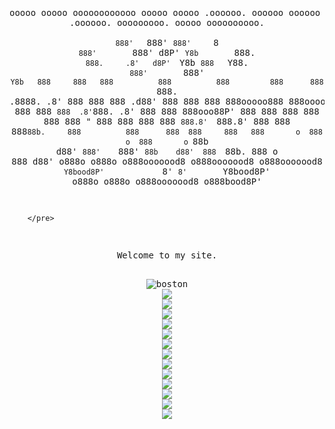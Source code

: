 <!DOCTYPE html>
<html>
<head>
<title>Max</title>
<style>
    body {
      text-align: center;
    }
  </style>
</head>
<body>
	<pre>
	

ooooo   ooooo oooooooooooo ooooo        ooooo          .oooooo.        oooooo   oooooo     oooo   .oooooo.   ooooooooo.   ooooo        oooooooooo.   
`888'   `888' `888'     `8 `888'        `888'         d8P'  `Y8b        `888.    `888.     .8'   d8P'  `Y8b  `888   `Y88. `888'        `888'   `Y8b  
 888     888   888          888          888         888      888        `888.   .8888.   .8'   888      888  888   .d88'  888          888      888 
 888ooooo888   888oooo8     888          888         888      888         `888  .8'`888. .8'    888      888  888ooo88P'   888          888      888 
 888     888   888    "     888          888         888      888          `888.8'  `888.8'     888      888  888`88b.     888          888      888 
 888     888   888       o  888       o  888       o `88b    d88'           `888'    `888'      `88b    d88'  888  `88b.   888       o  888     d88' 
o888o   o888o o888ooooood8 o888ooooood8 o888ooooood8  `Y8bood8P'             `8'      `8'        `Y8bood8P'  o888o  o888o o888ooooood8 o888bood8P'   
                                                                                                                                                     
                                                                                                                                                     
                                                                                                                                                    
        </pre>                                                                                     
<p>Welcome to my site.</p>
<img src="438782046_18429306070014720_1152125152413517951_n.jpg" alt="boston">
<img src="San_Francisco_from_the_Marin_Headlands_in_August_2022.jpg">
<img src="Commercial_area_of_futian_to_east2020.jpg">
<img src="Vatnsfell_hydropower_station_wiki.jpg">
<img src="NTT_Communications_(headquarters).jpg">
<img src="Photograph_of_Fifth_Avenue_from_the_Metropolitan—New_York_City.jpg">
<img src="Walhalla_Aussen2.jpg">
<img src="Trump_World_Tower_from_Long_Island.jpg">
<img src="Hermitage_Museum_in_Saint_Petersburg.jpg">
<img src="Largest-Supertanker-HMM-Algeciras.jpeg">
<img src="390889257_864006028532706_1336513809198206296_n.jpg">
<img src="401483108_18268664152167156_4451910458176254282_n.jpg">
<img src="330px-HK_HSBC_Main_Building_2008.jpg">
<img src="Verizon_Building_(8156005279).jpg">
</body>
</html>
